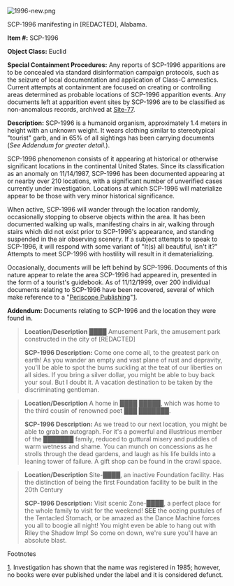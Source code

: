 ![1996-new.png](http://scp-wiki.wdfiles.com/local--files/scp-1996/1996-new.png)

SCP-1996 manifesting in \[REDACTED\], Alabama.

**Item #:** SCP-1996

**Object Class:** Euclid

**Special Containment Procedures:** Any reports of SCP-1996 apparitions are to be concealed via standard disinformation campaign protocols, such as the seizure of local documentation and application of Class-C amnestics. Current attempts at containment are focused on creating or controlling areas determined as probable locations of SCP-1996 apparition events. Any documents left at apparition event sites by SCP-1996 are to be classified as non-anomalous records, archived at [Site-77](/secure-facility-dossier-site-77).

**Description:** SCP-1996 is a humanoid organism, approximately 1.4 meters in height with an unknown weight. It wears clothing similar to stereotypical "tourist" garb, and in 65% of all sightings has been carrying documents (_See Addendum for greater detail._).

SCP-1996 phenomenon consists of it appearing at historical or otherwise significant locations in the continental United States. Since its classification as an anomaly on 11/14/1987, SCP-1996 has been documented appearing at or nearby over 210 locations, with a significant number of unverified cases currently under investigation. Locations at which SCP-1996 will materialize appear to be those with very minor historical significance.

When active, SCP-1996 will wander through the location randomly, occasionally stopping to observe objects within the area. It has been documented walking up walls, manifesting chairs in air, walking through stairs which did not exist prior to SCP-1996's appearance, and standing suspended in the air observing scenery. If a subject attempts to speak to SCP-1996, it will respond with some variant of "It(s) all beautiful, isn't it?" Attempts to meet SCP-1996 with hostility will result in it dematerializing.

Occasionally, documents will be left behind by SCP-1996. Documents of this nature appear to relate the area SCP-1996 had appeared in, presented in the form of a tourist's guidebook. As of 11/12/1999, over 200 individual documents relating to SCP-1996 have been recovered, several of which make reference to a "[Periscope Publishing](/scp-1841)"[1](javascript:;).

**Addendum:** Documents relating to SCP-1996 and the location they were found in.

> **Location/Description** ████ Amusement Park, the amusement park constructed in the city of \[REDACTED\]
> 
> **SCP-1996 Description:** Come one come all, to the greatest park on earth! As you wander an empty and vast plane of rust and depravity, you'll be able to spot the bums suckling at the teat of our liberties on all sides. If you bring a silver dollar, you might be able to buy back your soul. But I doubt it. A vacation destination to be taken by the discriminating gentleman.

> **Location/Description** A home in ████ █████, which was home to the third cousin of renowned poet ███ ███████.
> 
> **SCP-1996 Description:** As we tread to our next location, you might be able to grab an autograph. For it's a powerful and illustrious member of the ███████ family, reduced to guttural misery and puddles of warm wetness and shame. You can munch on concessions as he strolls through the dead gardens, and laugh as his life builds into a leaning tower of failure. A gift shop can be found in the crawl space.

> **Location/Description** Site-████, an inactive Foundation facility. Has the distinction of being the first Foundation facility to be built in the 20th Century
> 
> **SCP-1996 Description:** Visit scenic Zone-████, a perfect place for the whole family to visit for the weekend! **SEE** the oozing pustules of the Tentacled Stomach, or be amazed as the Dance Machine forces you all to boogie all night! You might even be able to hang out with Riley the Shadow Imp! So come on down, we're sure you'll have an absolute blast.

Footnotes

[1](javascript:;). Investigation has shown that the name was registered in 1985; however, no books were ever published under the label and it is considered defunct.